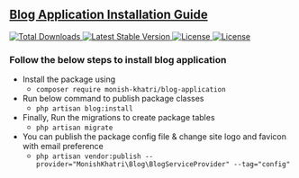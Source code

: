 ## [Blog Application Installation Guide](https://packagist.org/packages/monish-khatri/blog-application)
<p>
    <a href="https://packagist.org/packages/lmonish-khatri/blog-application">
        <img src="https://img.shields.io/packagist/dt/monish-khatri/blog-application" alt="Total Downloads">
    </a>
    <a href="https://packagist.org/packages/monish-khatri/blog-application">
        <img src="https://img.shields.io/packagist/v/monish-khatri/blog-application" alt="Latest Stable Version">
    </a>
    <a href="https://packagist.org/packages/monish-khatri/blog-application">
        <img src="https://img.shields.io/packagist/l/monish-khatri/blog-application" alt="License">
    </a>
    <a href="https://packagist.org/packages/monish-khatri/blog-application">
        <img src="https://img.shields.io/packagist/stars/monish-khatri/blog-application" alt="License">
    </a>
</p>

### Follow the below steps to install blog application
- Install the package using
  - `composer require monish-khatri/blog-application`
- Run below command to publish package classes
  - `php artisan blog:install`
- Finally, Run the migrations to create package tables
  - `php artisan migrate`
- You can publish the package config file & change site logo and favicon with email preference
  - `php artisan vendor:publish --provider="MonishKhatri\Blog\BlogServiceProvider" --tag="config"`
